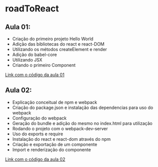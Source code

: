 # roadToReact

## Aula 01:

* Criação do primeiro projeto Hello World
* Adição das bibliotecas do react e react-DOM
* Utilizando os métodos createElement e render
* Adição do babel-core
* Utilizando JSX
* Criando o primeiro Component

[Link com o código da aula 01](https://github.com/pineladsn/roadToReact/tree/A01-11032019)

## Aula 02:

* Explicação conceitual de npm e webpack
* Criação do package.json e instalação das dependencias para uso do webpack
* Configuração do webpack
* Geração do bundle e adição do mesmo no index.html para utilização
* Rodando o projeto com o webpack-dev-server
* Uso do exports e require
* Instalação do react e react-dom através do npm
* Criação e exportação de um componente
* Import e renderização do componente


[Link com o código da aula 02](https://github.com/pineladsn/roadToReact/tree/A02-20032019)